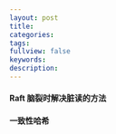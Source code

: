 ```yaml
---
layout: post
title:
categories:
tags:
fullview: false
keywords:
description:
---
```



#### Raft 脑裂时解决脏读的方法

#### 一致性哈希

#### 
